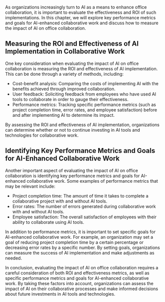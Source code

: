 
As organizations increasingly turn to AI as a means to enhance office collaboration, it is important to evaluate the effectiveness and ROI of such implementations. In this chapter, we will explore key performance metrics and goals for AI-enhanced collaborative work and discuss how to measure the impact of AI on office collaboration.

Measuring the ROI and Effectiveness of AI Implementation in Collaborative Work
------------------------------------------------------------------------------

One key consideration when evaluating the impact of AI on office collaboration is measuring the ROI and effectiveness of AI implementation. This can be done through a variety of methods, including:

* Cost-benefit analysis: Comparing the costs of implementing AI with the benefits achieved through improved collaboration.
* User feedback: Soliciting feedback from employees who have used AI tools to collaborate in order to gauge their effectiveness.
* Performance metrics: Tracking specific performance metrics (such as project completion time, error rates, and employee satisfaction) before and after implementing AI to determine its impact.

By assessing the ROI and effectiveness of AI implementation, organizations can determine whether or not to continue investing in AI tools and technologies for collaborative work.

Identifying Key Performance Metrics and Goals for AI-Enhanced Collaborative Work
--------------------------------------------------------------------------------

Another important aspect of evaluating the impact of AI on office collaboration is identifying key performance metrics and goals for AI-enhanced collaborative work. Some examples of performance metrics that may be relevant include:

* Project completion time: The amount of time it takes to complete a collaborative project with and without AI tools.
* Error rates: The number of errors generated during collaborative work with and without AI tools.
* Employee satisfaction: The overall satisfaction of employees with their ability to collaborate using AI tools.

In addition to performance metrics, it is important to set specific goals for AI-enhanced collaborative work. For example, an organization may set a goal of reducing project completion time by a certain percentage or decreasing error rates by a specific number. By setting goals, organizations can measure the success of AI implementation and make adjustments as needed.

In conclusion, evaluating the impact of AI on office collaboration requires a careful consideration of both ROI and effectiveness metrics, as well as specific performance metrics and goals for AI-enhanced collaborative work. By taking these factors into account, organizations can assess the impact of AI on their collaborative processes and make informed decisions about future investments in AI tools and technologies.
